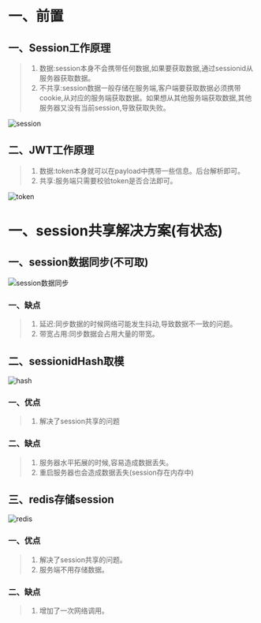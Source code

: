# 一、前置

## 一、Session工作原理

> 1. 数据:session本身不会携带任何数据,如果要获取数据,通过sessionid从服务器获取数据。
> 2. 不共享:session数据一般存储在服务端,客户端要获取数据必须携带cookie,从对应的服务端获取数据。如果想从其他服务端获取数据,其他服务器又没有当前session,导致获取失败。

![session](D:\Java笔记\Java-\会话\session.svg)

## 二、JWT工作原理

> 1. 数据:token本身就可以在payload中携带一些信息。后台解析即可。
> 2. 共享:服务端只需要校验token是否合法即可。

![token](D:\Java笔记\Java-\会话\token.svg)

# 一、session共享解决方案(有状态)

## 一、session数据同步(不可取)

![session数据同步](D:\Java笔记\Java-\会话\session数据同步.svg)

### 一、缺点

> 1. 延迟:同步数据的时候网络可能发生抖动,导致数据不一致的问题。
> 2. 带宽占用:同步数据会占用大量的带宽。

## 二、sessionidHash取模

![hash](D:\Java笔记\Java-\会话\hash.svg)

### 一、优点

> 1. 解决了session共享的问题

### 二、缺点

> 1. 服务器水平拓展的时候,容易造成数据丢失。
> 2. 重启服务器也会造成数据丢失(session存在内存中)

## 三、redis存储session

![redis](D:\Java笔记\Java-\会话\redis.svg)

### 一、优点

> 1. 解决了session共享的问题。
> 2. 服务端不用存储数据。

### 二、缺点

> 1. 增加了一次网络调用。